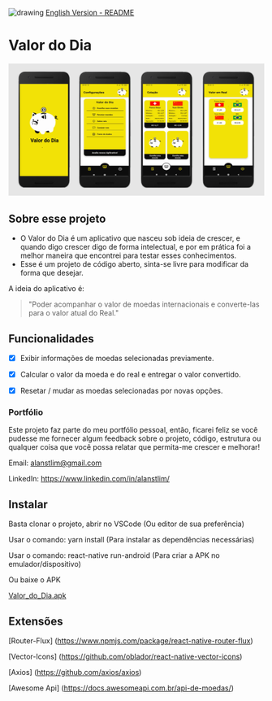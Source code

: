 <img src="https://www.estudopratico.com.br/wp-content/uploads/2016/03/bandeira-eua.jpg" alt="drawing" width="20"/> [English Version - README](https://github.com/alanstlim/valordodia/blob/main/README-EN.md)

# Valor do Dia 
<img src="https://github.com/alanstlim/valordodia/blob/main/Screens.png" alt="drawing" width="700"/>

## Sobre esse projeto
*  O Valor do Dia é um aplicativo que nasceu sob ideia de crescer, e quando digo crescer digo de forma intelectual, e por em prática foi a melhor maneira que encontrei para testar esses conhecimentos.
*  Esse é um projeto de código aberto, sinta-se livre para modificar da forma que desejar.

A ideia do aplicativo é:

>"Poder acompanhar o valor de moedas internacionais e converte-las para o valor atual do Real."

## Funcionalidades
- [x] Exibir informações de moedas selecionadas previamente.
  
- [x] Calcular o valor da moeda e do real e entregar o valor convertido.

- [x] Resetar / mudar as moedas selecionadas por novas opções.


### Portfólio

Este projeto faz parte do meu portfólio pessoal, então, ficarei feliz se você pudesse me fornecer algum feedback sobre o projeto, código, estrutura ou qualquer coisa que você possa relatar que permita-me crescer e melhorar!

Email: alanstlim@gmail.com

LinkedIn: https://www.linkedin.com/in/alanstlim/


## Instalar

Basta clonar o projeto, abrir no VSCode (Ou editor de sua preferência)

Usar o comando: yarn install (Para instalar as dependências necessárias)

Usar o comando: react-native run-android (Para criar a APK no emulador/dispositivo)

Ou baixe o APK

[Valor_do_Dia.apk](https://drive.google.com/file/d/1IqSqf9uhvPhGRxWJBoaGXyU4xyQr_hgQ/view?usp=sharing)

## Extensões

[Router-Flux] (https://www.npmjs.com/package/react-native-router-flux)

[Vector-Icons] (https://github.com/oblador/react-native-vector-icons)

[Axios] (https://github.com/axios/axios)

[Awesome Api] (https://docs.awesomeapi.com.br/api-de-moedas/)
